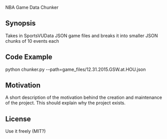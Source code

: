 NBA Game Data Chunker

## Synopsis

Takes in SportsVUData JSON game files and breaks it into smaller JSON chunks of 10 events each

## Code Example

python chunker.py --path=game_files/12.31.2015.GSW.at.HOU.json

## Motivation

A short description of the motivation behind the creation and maintenance of the project. This should explain why the project exists.

## License

Use it freely (MIT?)